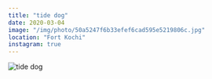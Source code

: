 ```yaml
---
title: "tide dog"
date: 2020-03-04
image: "/img/photo/50a5247f6b33efef6cad595e5219806c.jpg"
location: "Fort Kochi"
instagram: true
---
```


![tide dog](/img/photo/50a5247f6b33efef6cad595e5219806c.jpg)
